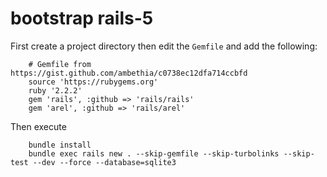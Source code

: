 # bootstrap rails-5

First create a project directory then edit the `Gemfile` and add the following:

        # Gemfile from https://gist.github.com/ambethia/c0738ec12dfa714ccbfd
        source 'https://rubygems.org'
        ruby '2.2.2'
        gem 'rails', :github => 'rails/rails'
        gem 'arel', :github => 'rails/arel'

Then execute

        bundle install
        bundle exec rails new . --skip-gemfile --skip-turbolinks --skip-test --dev --force --database=sqlite3
